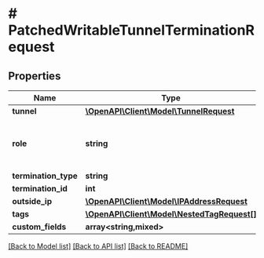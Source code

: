 # # PatchedWritableTunnelTerminationRequest

## Properties

Name | Type | Description | Notes
------------ | ------------- | ------------- | -------------
**tunnel** | [**\OpenAPI\Client\Model\TunnelRequest**](TunnelRequest.md) |  | [optional]
**role** | **string** | * &#x60;peer&#x60; - Peer * &#x60;hub&#x60; - Hub * &#x60;spoke&#x60; - Spoke | [optional]
**termination_type** | **string** |  | [optional]
**termination_id** | **int** |  | [optional]
**outside_ip** | [**\OpenAPI\Client\Model\IPAddressRequest**](IPAddressRequest.md) |  | [optional]
**tags** | [**\OpenAPI\Client\Model\NestedTagRequest[]**](NestedTagRequest.md) |  | [optional]
**custom_fields** | **array<string,mixed>** |  | [optional]

[[Back to Model list]](../../README.md#models) [[Back to API list]](../../README.md#endpoints) [[Back to README]](../../README.md)
